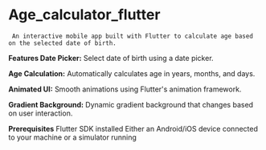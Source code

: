 ﻿# Age_calculator_flutter
     An interactive mobile app built with Flutter to calculate age based on the selected date of birth.


**Features
Date Picker:** Select date of birth using a date picker.

**Age Calculation:** Automatically calculates age in years, months, and days.

**Animated UI:** Smooth animations using Flutter's animation framework.

**Gradient Background:** Dynamic gradient background that changes based on user interaction.


**Prerequisites**
Flutter SDK installed
Either an Android/iOS device connected to your machine or a simulator running


